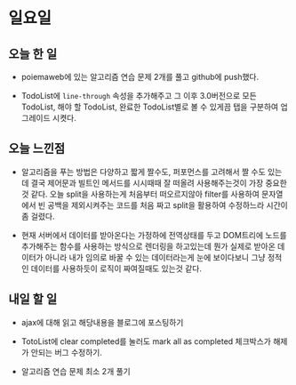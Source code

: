 # 일요일

## 오늘 한 일
- poiemaweb에 있는 알고리즘 연습 문제 2개를 풀고 github에 push했다.

- TodoList에 `line-through` 속성을 추가해주고 그 이후 3.0버전으로 모든 TodoList, 해야 할 TodoList, 완료한 TodoList별로 볼 수 있게끔 탭을 구분하여 업그레이드 시켯다.

## 오늘 느낀점
- 알고리즘을 푸는 방법은 다양하고 짧게 짤수도, 퍼포먼스를 고려해서 짤 수도 있는데 결국 제어문과 빌트인 메서드를 시시때때 잘 떠올려 사용해주는것이 가장 중요한것 같다. 오늘 split을 사용하는게 처음부터 떠오르지않아 filter를 사용하여 문자열에서 빈 공백을 제외시켜주는 코드를 처음 짜고 split을 활용하여 수정하느라 시간이 좀 걸렸다.

- 현재 서버에서 데이터를 받아온다는 가정하에 전역상태를 두고 DOM트리에 노드를 추가해주는 함수를 사용하는 방식으로 렌더링을 하고있는데 뭔가 실제로 받아온 데이터가 아니라 내가 임의로 바꿀 수 있는 데이터라는게 눈에 보이다보니 그냥 정적인 데이터를 사용하듯이 로직이 짜여질때도 있는것 같다.

## 내일 할 일
- ajax에 대해 읽고 해당내용을 블로그에 포스팅하기

- TotoList에 clear completed를 눌러도 mark all as completed 체크박스가 해제가 안되는 버그 수정하기.

- 알고리즘 연습 문제 최소 2개 풀기